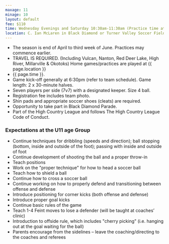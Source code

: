 ```yaml
---
maxage: 11
minage: 10
layout: default
fee: $110
time: Wednesday Evenings and Saturday 10:30am-11:30am (Practice time at discretion of coach)
location: C. Ian McLaren in Black Diamond or Turner Valley Soccer Field
---
```


- The season is end of April to third week of June. Practices may commence earlier.
- TRAVEL IS REQUIRED. (Including Vulcan, Nanton, Red Deer Lake, High River, Millarville & Okotoks) Home games/practices are played at {{ page.location }}
- {{ page.time }}.
- Game kick-off generally at 6:30pm (refer to team schedule). Game length: 2 x 30-minute halves.
- Seven players per side (7v7) with a designated keeper. Size 4 ball.
- Registration fee includes team photo.
- Shin pads and appropriate soccer shoes (cleats) are required.
- Opportunity to take part in Black Diamond Parade.
- Part of the High Country League and follows The High Country League Code of Conduct.
 

### Expectations at the U11 age Group


- Continue techniques for dribbling (speeds and direction); ball stopping (bottom, inside and outside of the foot); passing with inside and outside of foot
- Continue development of shooting the ball and a proper throw-in
- Teach positions
- Work on the "proper technique" for how to head a soccer ball
- Teach how to shield a ball
- Continue how to cross a soccer ball
- Continue working on how to properly defend and transitioning between offense and defense
- Introduce positioning for corner kicks (both offense and defense)
- Introduce proper goal kicks
- Continue basic rules of the game
- Teach 1-4 Feint moves to lose a defender (will be taught at coaches’ clinic)
- Introduction to offside rule, which includes "cherry picking" (i.e. hanging out at the goal waiting for the ball)
- Parents encourage from the sidelines – leave the coaching/directing to the coaches and referees
